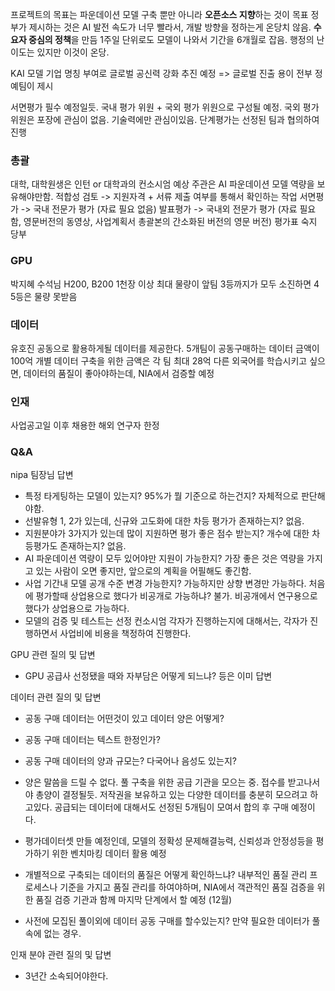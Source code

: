 프로젝트의 목표는 파운데이션 모델 구축 뿐만 아니라 **오픈소스 지향**하는 것이 목표
정부가 제시하는 것은 AI 발전 속도가 너무 빨라서, 개발 방향을 정하는게 온당치 않음. **수요자 중심의 정책**을 만듬
1주일 단위로도 모델이 나와서 기간을 6개월로 잡음. 행정의 난이도는 있지만 이것이 온당.

KAI 모델 기업 명칭 부여로 글로벌 공신력 강화 추진 예정 => 글로벌 진출 용이
전부 정예팀이 제시

서면평가 필수 예정일듯. 국내 평가 위원 + 국외 평가 위원으로 구성될 예정.
국외 평가 위원은 포장에 관심이 없음. 기술력에만 관심이있음.
단계평가는 선정된 팀과 협의하여 진행

### 총괄
대학, 대학원생은 인턴 or 대학과의 컨소시엄 예상
주관은 AI 파운데이션 모델 역량을 보유해야만함.
적합성 검토 -> 지원자격 + 서류 제출 여부를 통해서 확인하는 작업
서면평가 -> 국내 전문가 평가 (자료 필요 없음)
발표평가 -> 국내외 전문가 평가 (자료 필요함, 영문버전의 동영상, 사업계획서 총괄본의 간소화된 버전의 영문 버전)
평가표 숙지 당부

### GPU
박지혜 수석님
H200, B200 1천장 이상
최대 물량이 앞팀 3등까지가 모두 소진하면 4 5등은 물량 못받음

### 데이터
유호진 
공동으로 활용하게될 데이터를 제공한다.
5개팀이 공동구매하는 데이터 금액이 100억
개별 데이터 구축을 위한 금액은 각 팀 최대 28억
다른 외국어를 학습시키고 싶으면, 
데이터의 품질이 좋아야하는데, NIA에서 검증할 예정

### 인재
사업공고일 이후 채용한 해외 연구자 한정

### Q&A
nipa 팀장님 답변 
- 특정 타게팅하는 모델이 있는지? 95%가 뭘 기준으로 하는건지? 자체적으로 판단해야함.
- 선발유형 1, 2가 있는데, 신규와 고도화에 대한 차등 평가가 존재하는지? 없음.
- 지원분야가 3가지가 있는데 많이 지원하면 평가 좋은 점수 받는지? 개수에 대한 차등평가도 존재하는지? 없음.
- AI 파운데이션 역량이 모두 있어야만 지원이 가능한지? 가장 좋은 것은 역량을 가지고 있는 사람이 오면 좋지만, 앞으로의 계획을 어필해도 좋긴함.
- 사업 기간내 모델 공개 수준 변경 가능한지? 가능하지만 상향 변경만 가능하다. 처음에 평가할때 상업용으로 했다가 비공개로 가능하냐? 불가. 비공개에서 연구용으로했다가 상업용으로 가능하다.
- 모델의 검증 및 테스트는 선정 컨소시엄 각자가 진행하는지에 대해서는, 각자가 진행하면서 사업비에 비용을 책정하여 진행한다.

GPU 관련 질의 및 답변
- GPU 공급사 선정됐을 때와 자부담은 어떻게 되느냐? 등은 이미 답변

데이터 관련 질의 및 답변
- 공동 구매 데이터는 어떤것이 있고 데이터 양은 어떻게?
- 공동 구매 데이터는 텍스트 한정인가?
- 공동 구매 데이터의 양과 규모는? 다국어나 음성도 있는지?

- 양은 말씀을 드릴 수 없다. 풀 구축을 위한 공급 기관을 모으는 중. 접수를 받고나서야 총양이 결정될듯. 저작권을 보유하고 있는 다양한 데이터를 충분히 모으려고 하고있다. 공급되는 데이터에 대해서도 선정된 5개팀이 모여서 합의 후 구매 예정이다.
- 평가데이터셋 만들 예정인데, 모델의 정확성 문제해결능력, 신뢰성과 안정성등을 평가하기 위한 벤치마킹 데이터 활용 예정
- 개별적으로 구축되는 데이터의 품질은 어떻게 확인하느냐? 내부적인 품질 관리 프로세스나 기준을 가지고 품질 관리를 하여야하며, NIA에서 객관적인 품질 검증을 위한 품질 검증 기관과 함께 마지막 단계에서 할 예정 (12월)
- 사전에 모집된 풀이외에 데이터 공동 구매를 할수있는지? 만약 필요한 데이터가 풀속에 없는 경우.

인재 분야 관련 질의 및 답변
- 3년간 소속되어야한다.
